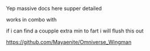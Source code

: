 Yep massive docs here supper detailed

works in combo with

if i can find a coupple extra min to fart i will flush this out

https://github.com/Mayaenite/Omniverse_Wingman
